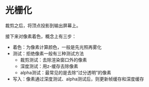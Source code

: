 # 光栅化

裁剪之后，将顶点投影到输出屏幕上。

接下来对像素着色，概念上有三步：

- 着色：为像素计算颜色，一般是先光照再雾化
- 测试：拒绝像素一般有三种测试方法
  - 裁剪测试：去除渲染窗口外的像素
  - 深度测试：用z-缓存去除像素
  - alpha测试：最常见的是去除“过分透明”的像素
- 写入：像素通过深度测试、alpha测试后，则更新帧缓存和深度缓存
